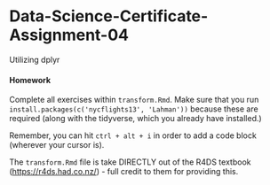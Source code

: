 # Data-Science-Certificate-Assignment-04
Utilizing dplyr

#### Homework  

Complete all exercises within `transform.Rmd`. Make sure that you run `install.packages(c('nycflights13', 'Lahman'))` because these are required (along with the tidyverse, which you already have installed.)

Remember, you can hit `ctrl + alt + i` in order to add a code block (wherever your cursor is).

The `transform.Rmd` file is take DIRECTLY out of the R4DS textbook (https://r4ds.had.co.nz/) - full credit to them for providing this.
